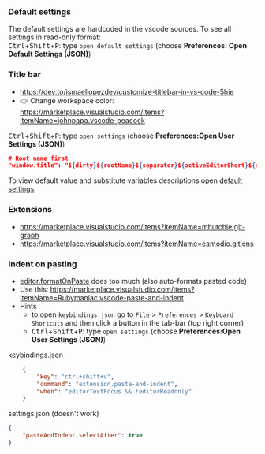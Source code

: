 ### Default settings

The default settings are hardcoded in the vscode sources. To see all settings in read-only format:<br>
<kbd>Ctrl</kbd>+<kbd>Shift</kbd>+<kbd>P</kbd>: type `open default settings` (choose **Preferences: Open Default Settings (JSON)**)

### Title bar
* https://dev.to/ismaellopezdev/customize-titlebar-in-vs-code-5hie
* :point_right: Change workspace color: https://marketplace.visualstudio.com/items?itemName=johnpapa.vscode-peacock

<kbd>Ctrl</kbd>+<kbd>Shift</kbd>+<kbd>P</kbd>: type `open settings` (choose **Preferences:Open User Settings (JSON)**)
```json
# Root name first
"window.title": "${dirty}${rootName}${separator}${activeEditorShort}${separator}${profileName}${separator}${appName}"
```
To view default value and substitute variables descriptions open [default settings](#default-settings).

### Extensions
* https://marketplace.visualstudio.com/items?itemName=mhutchie.git-graph
* https://marketplace.visualstudio.com/items?itemName=eamodio.gitlens

### Indent on pasting

* [editor.formatOnPaste](https://stackoverflow.com/questions/41790069/settings-to-copy-paste-with-correct-indentation-in-visual-studio-code/45359863#45359863) does too much (also auto-formats pasted code)
* Use this: https://marketplace.visualstudio.com/items?itemName=Rubymaniac.vscode-paste-and-indent
* Hints
    * to open `keybindings.json` go to `File` > `Preferences` > `Keyboard Shortcuts` and then click a button in the tab-bar (top right corner)
    * <kbd>Ctrl</kbd>+<kbd>Shift</kbd>+<kbd>P</kbd>: type `open settings` (choose **Preferences:Open User Settings (JSON)**)

keybindings.json
```json
    {
        "key": "ctrl+shift+v",
        "command": "extension.paste-and-indent",
        "when": "editorTextFocus && !editorReadonly"
    }
```
settings.json (doesn't work)
```json
{
    "pasteAndIndent.selectAfter": true
}
```
